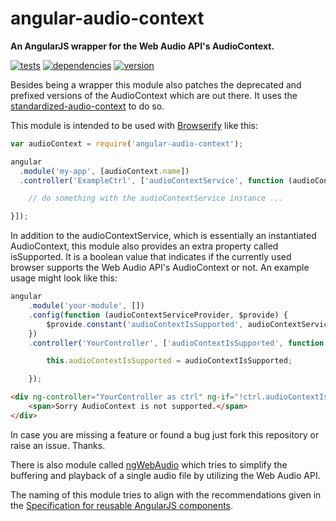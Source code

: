# angular-audio-context

**An AngularJS wrapper for the Web Audio API's AudioContext.**

[![tests](https://img.shields.io/travis/chrisguttandin/angular-audio-context/master.svg?style=flat-square)](https://travis-ci.org/chrisguttandin/angular-audio-context)
[![dependencies](https://img.shields.io/david/chrisguttandin/angular-audio-context.svg?style=flat-square)](https://www.npmjs.com/package/angular-audio-context)
[![version](https://img.shields.io/npm/v/angular-audio-context.svg?style=flat-square)](https://www.npmjs.com/package/angular-audio-context)

Besides being a wrapper this module also patches the deprecated and prefixed versions of the
AudioContext which are out there. It uses the
[standardized-audio-context](https://github.com/chrisguttandin/standardized-audio-context) to do so.

This module is intended to be used with [Browserify](http://browserify.org/) like this:

```js
var audioContext = require('angular-audio-context');

angular
  .module('my-app', [audioContext.name])
  .controller('ExampleCtrl', ['audioContextService', function (audioContextService) {

    // do something with the audioContextService instance ...

}]);
```

In addition to the audioContextService, which is essentially an instantiated AudioContext, this
module also provides an extra property called isSupported. It is a boolean value that indicates if
the currently used browser supports the Web Audio API's AudioContext or not. An example usage might
look like this:

```js
angular
    .module('your-module', [])
    .config(function (audioContextServiceProvider, $provide) {
        $provide.constant('audioContextIsSupported', audioContextServiceProvider.isSupported);
    })
    .controller('YourController', ['audioContextIsSupported', function (audioContextIsSupported) {

        this.audioContextIsSupported = audioContextIsSupported;

    });
```

```html
<div ng-controller="YourController as ctrl" ng-if="!ctrl.audioContextIsSupported">
    <span>Sorry AudioContext is not supported.</span>
</div>
```

In case you are missing a feature or found a bug just fork this repository or raise an issue.
Thanks.

There is also module called [ngWebAudio](https://github.com/nehz/ngWebAudio) which tries to simplify
the buffering and playback of a single audio file by utilizing the Web Audio API.

The naming of this module tries to align with the recommendations given in the
[Specification for reusable AngularJS components](https://github.com/angular/angular-component-spec).
